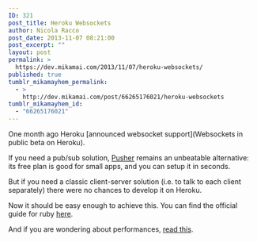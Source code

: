 ```yaml
---
ID: 321
post_title: Heroku Websockets
author: Nicola Racco
post_date: 2013-11-07 08:21:00
post_excerpt: ""
layout: post
permalink: >
  https://dev.mikamai.com/2013/11/07/heroku-websockets/
published: true
tumblr_mikamayhem_permalink:
  - >
    http://dev.mikamai.com/post/66265176021/heroku-websockets
tumblr_mikamayhem_id:
  - "66265176021"
---
```

One month ago Heroku [announced websocket support](Websockets in public beta on Heroku).

If you need a pub/sub solution, [Pusher](http://pusher.com) remains an unbeatable alternative: its free plan is good for small apps, and you can setup it in seconds.

But if you need a classic client-server solution (i.e. to talk to each client separately) there were no chances to develop it on Heroku.

Now it should be easy enough to achieve this. You can find the official guide for ruby [here](https://devcenter.heroku.com/articles/ruby-websockets).

And if you are wondering about performances, [read this](http://veldstra.org/2013/10/25/heroku-websocket-performance-test.html).